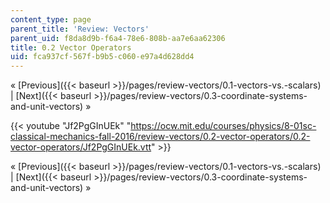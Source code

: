 ```yaml
---
content_type: page
parent_title: 'Review: Vectors'
parent_uid: f8da8d9b-f6a4-78e6-808b-aa7e6aa62306
title: 0.2 Vector Operators
uid: fca937cf-567f-b9b5-c060-e97a4d628dd4
---
```


« [Previous]({{< baseurl >}}/pages/review-vectors/0.1-vectors-vs.-scalars) | [Next]({{< baseurl >}}/pages/review-vectors/0.3-coordinate-systems-and-unit-vectors) »

{{< youtube "Jf2PgGInUEk" "https://ocw.mit.edu/courses/physics/8-01sc-classical-mechanics-fall-2016/review-vectors/0.2-vector-operators/0.2-vector-operators/Jf2PgGInUEk.vtt" >}}

« [Previous]({{< baseurl >}}/pages/review-vectors/0.1-vectors-vs.-scalars) | [Next]({{< baseurl >}}/pages/review-vectors/0.3-coordinate-systems-and-unit-vectors) »